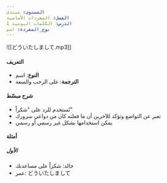 ```yaml
---
المستوى: مبتدئ
الفصل: المفردات الأساسية
الدرس: الكلمات اليومية 1
نوع_المفردة: اسم
---
```


![[どういたしまして.mp3]]

#### التعريف

- **النوع**: اسم
- **الترجمة**: على الرحب والسعة

#### شرح مبسّط

- تُستخدم للرد على "شكراً"
- تعبر عن التواضع وتؤكد للآخرين أن ما فعلته كان من دواعي سرورك
- يمكن استخدامها بشكل غير رسمي أو رسمي

#### أمثلة

##### الأول

- خالد: شكراً على مساعدتك
- عمر: どういたしまして
